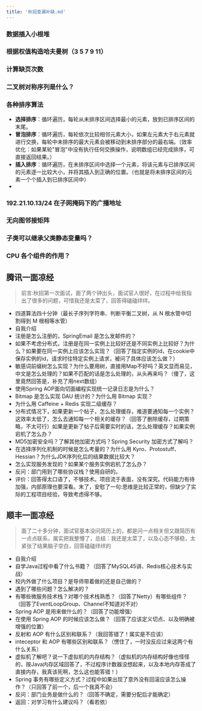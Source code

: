 ```yaml
---
title: '秋招查漏补缺.md'
---
```


### 数据插入小根堆


### 根据权值构造哈夫曼树（3 5 7 9 11）



### 计算缺页次数



### 二叉树对称序列是什么？



### 各种排序算法
- **选择排序**：循环遍历，每轮从未排序区间选择最小的元素，放到已排序区间的末尾。
- **冒泡排序**：循环遍历，每轮依次比较相邻元素大小，如果左元素大于右元素就进行交换，每轮中未排序的最大元素会被移动到未排序部分的最右端。（效率优化：如果某轮"冒泡"中没有执行任何交换操作，说明数组已经完成排序，可直接返回结果。）
- **插入排序**：循环遍历，在未排序区间中选择一个元素，将该元素与已排序区间的元素逐一比较大小，并将其插入到正确的位置。（也就是将未排序区间的元素一个个插入到已排序区间中）
- 


### 192.21.10.13/24 在子网掩码下的广播地址


### 无向图邻接矩阵

### 子类可以继承父类静态变量吗？

### CPU 各个组件的作用？


## 腾讯一面凉经
> 前言:秋招第一次面试，面了两个钟出头，面试官人很好，在过程中给我指出了很多的问题，可惜我还是太菜了，回答得磕磕绊绊。
- 四道算法四十分钟（最长子序列字符串、判断平衡二叉树，从 N 根水管中切割得到 M 根相等水管）
- 自我介绍
- 注册是怎么注册的，SpringEmail 是怎么发邮件的？
- 如果不考虑分布式，注册是在同一实例上比较好还是不同实例上比较好？为什么？如果要在同一实例上应该怎么实现？（回答了指定实例的id，在cookie中保存实例的id，请求时往特定实例上请求，被问了具体应该怎么做？）
- 敏感词前缀树怎么实现？为什么要用树，直接用Map不好吗？英文显而易见，中文是怎么处理的？如果不匹配的话是怎么处理的，从头再来吗？（傻了，这里竟然回答是，补充了用next数组）
- 使用Spring AOP面向切面编程实现统一记录日志是为什么？
- Bitmap 是怎么实现 DAU 统计的？为什么用 Bitmap 实现？
- 为什么用 Caffeine + Redis 实现二级缓存？
- 分布式情况下，如果更新一个帖子，怎么处理缓存，难道要通知每一个实例？这效率太低了，怎么去通知每一个相关的缓存？（回答了删除缓存，过期策略，不太可行）如果是更新了帖子后需要实时的话，怎么处理缓存？如果实例宕机了怎么办？
- MD5加密安全吗？了解其他加密方式吗？Spring Security 加密方式了解吗？  
- 在选择序列化机制的时候是怎么考量的？为什么用 Kyro、Protostuff、Hessian？为什么JDK序列化后的结果数据比较大？
- 怎么实现服务发现的？如果某个服务实例宕机了怎么办？
- 反问：部门用到了哪些协议栈？使用自研的。
- 评价：回答得太口语了，不够技术。项目流于表面，没有深究。代码能力有待加强，内部原理也要深看。末了，安慰了一句:思维是比较正常的，但缺少了实际的工程项目经验，导致考虑得不够。


## 顺丰一面凉经
> 面了二十多分钟，面试官基本没问简历上的，都是问一点相关但又跟简历有一点点联系，属实把我整懵了，总结：我还是太菜了，以及心态不够稳，太紧张了结果脑子空白，回答磕磕绊绊的
- 自我介绍
- 自学Java过程中看了什么书籍？（回答了MySQL45讲、Redis核心技术与实战）
- 校内外做了什么项目？是导师带着做的还是自己做的？
- 遇到了哪些问题？怎么解决的？
- 有哪些微服务技术栈？对哪个技术栈熟悉？（回答了Netty）有哪些组件？（回答了EventLoopGroup、Channel不知道对不对）
- Spring AOP 是用来做什么的？（回答了功能增强）
- 在使用 Spring AOP 的时候应该怎么做？（回答了应该定义切点、以及明确被增强的位置）
- 反射和 AOP 有什么区别和联系？（我回答错了！属实是不应该）
- inteceptor 和 AOP 有哪些区别和联系？（愣住了，一时没反应过来这两个有什么关系）
- 虚拟机了解吧？说一下虚拟机的内存结构？（虚拟机的内存结构好像也怪怪的，按Java内存区域回答了，不过程序计数器没想起来，以及本地内存答成了直接内存，我真该死啊，怎么这也能答错！）
- Spring 事务有哪些定义方式？过程中如果出现了意外没有回滚应该怎么操作？（只回答了前一个，后一个我真不会）
- 反问：部门业务是做什么的？（回答不确定，需要分配后才能确定）
- 返回：对学习有什么建议吗？（看若依）


## 